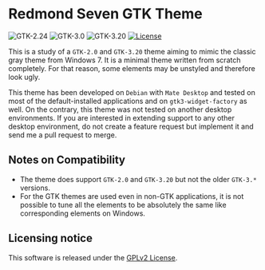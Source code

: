 Redmond Seven GTK Theme
==========================
![GTK-2.24](https://img.shields.io/badge/GTK%2B2.24-yes-brightgreen.svg)
![GTK-3.0](https://img.shields.io/badge/GTK%2B3.0-no-red.svg)
![GTK-3.20](https://img.shields.io/badge/GTK%2B3.20-yes-brightgreen.svg)
[![License](https://img.shields.io/badge/license-GPLv2-blue.svg)](/LICENSE.md)

This is a study of a `GTK-2.0` and `GTK-3.20` theme aiming to mimic the classic gray theme from Windows 7. It is a minimal theme written from scratch completely. For that reason, some elements may be unstyled and therefore look ugly.

This theme has been developed on `Debian` with `Mate Desktop` and tested on most of the default-installed applications and on `gtk3-widget-factory` as well. On the contrary, this theme was not tested on another desktop environments. If you are interested in extending support to any other desktop environment, do not create a feature request but implement it and send me a pull request to merge.

Notes on Compatibility
----------------------
* The theme does support `GTK-2.0` and `GTK-3.20` but not the older `GTK-3.*` versions.
* For the GTK themes are used even in non-GTK applications, it is not possible to tune all the elements to be absolutely the same like corresponding elements on Windows.

Licensing notice
----------------
This software is released under the [GPLv2 License](LICENSE.md).
